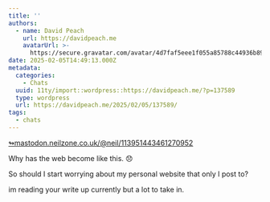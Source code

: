 ```yaml
---
title: ''
authors:
  - name: David Peach
    url: https://davidpeach.me
    avatarUrl: >-
      https://secure.gravatar.com/avatar/4d7faf5eee1f055a85788c44936b8995eaab6dfb004e7854ec747ccb272e91ee?s=96&d=mm&r=g
date: 2025-02-05T14:49:13.000Z
metadata:
  categories:
    - Chats
  uuid: 11ty/import::wordpress::https://davidpeach.me/?p=137589
  type: wordpress
  url: https://davidpeach.me/2025/02/05/137589/
tags:
  - chats
---
```

[↬mastodon.neilzone.co.uk/@neil/113951443461270952](https://mastodon.neilzone.co.uk/@neil/113951443461270952 "This post is a response to the referenced content.")

Why has the web become like this. 😞

So should I start worrying about my personal website that only I post to?

im reading your write up currently but a lot to take in.